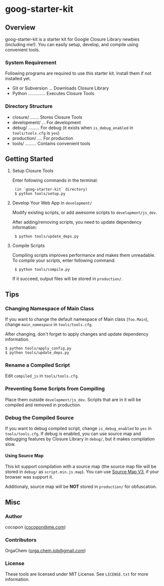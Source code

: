 goog-starter-kit
================


Overview
--------
goog-starter-kit is a starter kit for Google Closure Library newbies
(including me!).
You can easily setup, develop, and compile using convenient tools.


### System Requirement
Following programs are required to use this starter kit.
Install them if not installed yet.

- Git or Subversion ... Downloads Closure Library
- Python .............. Executes Closure Tools


### Directory Structure
- closure/ ....... Stores Closure Tools
- development/ ... For development
- debug/ ......... For debug (it exists when `is_debug_enabled` in `tools/tools.cfg` is `yes`)
- production/ .... For production
- tools/ ......... Contains convenient tools


Getting Started
---------------
1. Setup Closure Tools

    Enter following commands in the terminal:

        (in `goog-starter-kit` directory)
        $ python tools/setup.py

2. Develop Your Web App in `development/`

    Modify existing scripts, or add awesome scripts to `development/js_dev`.

    After adding/removing scripts, you need to update dependency information:
 
        $ python tools/update_deps.py

3. Compile Scripts

    Compiling scripts improves performance and makes them unreadable.
    To compile your scripts, enter following command:

        $ python tools/compile.py

    If it succeed, output files will be stored in `production/`.


Tips
----
### Changing Namespace of Main Class
If you want to change the default namespace of Main class (`foo.Main`),
change `main_namespace` in `tools/tools.cfg`.

After changing, don't forget to apply changes and update dependency information.

    $ python tools/apply_config.py
    $ python tools/update_deps.py


### Rename a Compiled Script
Edit `compiled_js` in `tools/tools.cfg`.


### Preventing Some Scripts from Compiling
Place them outside `development/js_dev`.
Scripts that are in it will be compiled and removed in production.


### Debug the Compiled Source
If you want to debug compiled script, change `is_debug_enabled` to `yes` in `tools/tools.cfg`.
If debug is enabled, you can use source map and debugging features by Closure Library in `debug/`, but it makes compilation slow.


#### Using Source Map
This kit support compilation with a source map (the source map file will be stored in `debug/` as `script.min.js.map`). You can use [Source Map V3](https://docs.google.com/document/d/1U1RGAehQwRypUTovF1KRlpiOFze0b-_2gc6fAH0KY0k/edit?pli=1), if your browser was support it.

Additionaly, source map will be **NOT** stored in `production/` for obfuscation.


Misc
----
### Author
cocopon (cocopon@me.com)

### Contributors
OrgaChem (orga.chem.job@gmail.com)

### License
These tools are licensed under MIT License.
See `LICENSE.txt` for more information.
